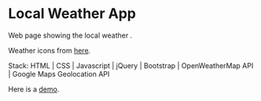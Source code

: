 # Local Weather App
Web page showing the local weather . 

Weather icons from [here](https://github.com/erikflowers/weather-icons).

Stack: HTML | CSS | Javascript | jQuery | Bootstrap | OpenWeatherMap API | Google Maps Geolocation API

Here is a [demo](https://senemsoy.github.io/weatherapp/). 

